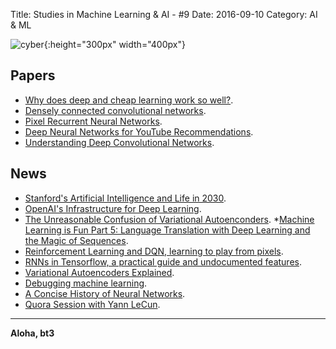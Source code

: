 Title: Studies in Machine Learning & AI - #9
Date: 2016-09-10
Category: AI & ML


![cyber](./cyberpunk/9.png){:height="300px" width="400px"}



## Papers

* [Why does deep and cheap learning work so well?](http://arxiv.org/abs/1608.08225).
* [Densely connected convolutional networks](http://arxiv.org/pdf/1608.06993v1.pdf).
* [Pixel Recurrent Neural Networks](https://arxiv.org/pdf/1601.06759v3.pdf).
* [Deep Neural Networks for YouTube Recommendations](https://arxiv.org/pdf/1601.06759v3.pdf).
* [Understanding Deep Convolutional Networks](https://arxiv.org/pdf/1601.04920v1.pdf).




## News

* [Stanford's Artificial Intelligence and Life in 2030](https://ai100.stanford.edu/sites/default/files/ai_100_report_0901fnlc_single.pdf).
* [OpenAI's Infrastructure for Deep Learning](https://openai.com/blog/infrastructure-for-deep-learning/).
* [The Unreasonable Confusion of Variational Autoenconders](https://jaan.io/unreasonable-confusion/).
*[Machine Learning is Fun Part 5: Language Translation with Deep Learning and the Magic of Sequences](https://medium.com/@ageitgey/machine-learning-is-fun-part-5-language-translation-with-deep-learning-and-the-magic-of-sequences-2ace0acca0aa#.k5x7tahrq).
* [Reinforcement Learning and DQN, learning to play from pixels](https://rubenfiszel.github.io/posts/rl4j/2016-08-24-Reinforcement-Learning-and-DQN.html).
* [RNNs in Tensorflow, a practical guide and undocumented features](http://www.wildml.com/2016/08/rnns-in-tensorflow-a-practical-guide-and-undocumented-features/).
* [Variational Autoencoders Explained](http://kvfrans.com/variational-autoencoders-explained/#).
* [Debugging machine learning](http://nlpers.blogspot.com/2016/08/debugging-machine-learning.html).
* [A Concise History of Neural Networks](https://medium.com/@Jaconda/a-concise-history-of-neural-networks-2070655d3fec#.xucie9dhi).
* [Quora Session with Yann LeCun](https://www.quora.com/session/Yann-LeCun/1).


----

**Aloha, bt3**